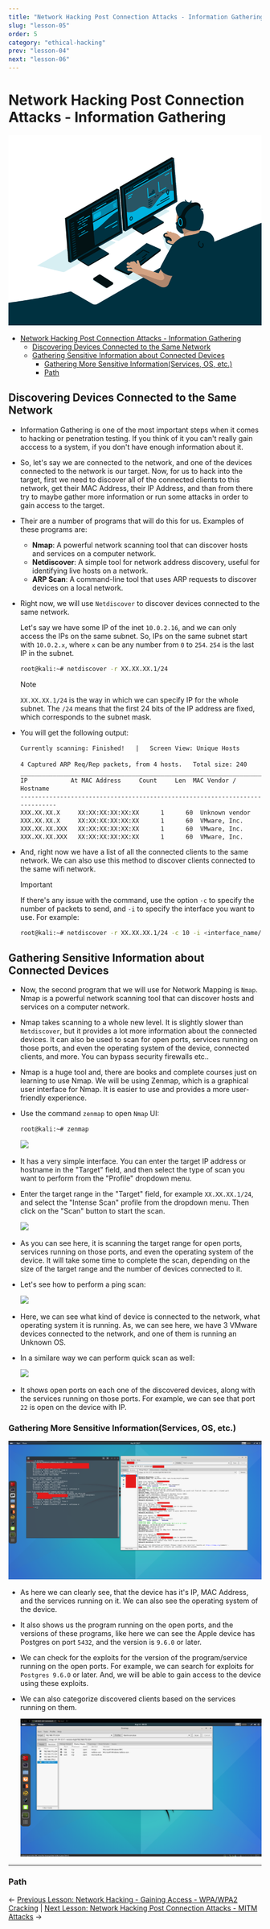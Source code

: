 ```yaml
---
title: "Network Hacking Post Connection Attacks - Information Gathering"
slug: "lesson-05"
order: 5
category: "ethical-hacking"
prev: "lesson-04"
next: "lesson-06"
---
```


# Network Hacking Post Connection Attacks - Information Gathering

![](/imgs/212749447-bfb7e725-6987-49d9-ae85-2015e3e7cc41.gif)

- [Network Hacking Post Connection Attacks - Information Gathering](#network-hacking-post-connection-attacks---information-gathering)
  - [Discovering Devices Connected to the Same Network](#discovering-devices-connected-to-the-same-network)
  - [Gathering Sensitive Information about Connected Devices](#gathering-sensitive-information-about-connected-devices)
    - [Gathering More Sensitive Information(Services, OS, etc.)](#gathering-more-sensitive-informationservices-os-etc)
    - [Path](#path)


## Discovering Devices Connected to the Same Network

- Information Gathering is one of the most important steps when it comes to hacking or penetration testing. If you think of it you can't really gain acccess to a system, if you don't have enough information about it.

- So, let's say we are connected to the network, and one of the devices connected to the network is our target. Now, for us to hack into the target, first we need to discover all of the connected clients to this network, get their MAC Address, their IP Address, and than from there try to maybe gather more information or run some attacks in order to gain access to the target.

- Their are a number of programs that will do this for us. Examples of these programs are:

  - **Nmap**: A powerful network scanning tool that can discover hosts and services on a computer network.
  - **Netdiscover**: A simple tool for network address discovery, useful for identifying live hosts on a network.
  - **ARP Scan**: A command-line tool that uses ARP requests to discover devices on a local network.

- Right now, we will use `Netdiscover` to discover devices connected to the same network.

  Let's say we have some IP of the inet `10.0.2.16`, and we can only access the IPs on the same subnet. So, IPs on the same subnet start with `10.0.2.x`, where `x` can be any number from `0` to `254`. `254` is the last IP in the subnet.

  ```bash
  root@kali:~# netdiscover -r XX.XX.XX.1/24
  ```

    > [!NOTE]
    > `XX.XX.XX.1/24` is the way in which we can specify IP for the whole subnet. The `/24` means that the first 24 bits of the IP address are fixed, which corresponds to the subnet mask.

- You will get the following output:

    ```
    Currently scanning: Finished!   |   Screen View: Unique Hosts                                                       
                                                                                                                        
    4 Captured ARP Req/Rep packets, from 4 hosts.   Total size: 240                                                     
    _____________________________________________________________________________
    IP            At MAC Address     Count     Len  MAC Vendor / Hostname      
    -----------------------------------------------------------------------------
    XXX.XX.XX.X     XX:XX:XX:XX:XX:XX      1      60  Unknown vendor                                                    
    XXX.XX.XX.X     XX:XX:XX:XX:XX:XX      1      60  VMware, Inc.                                                      
    XXX.XX.XX.XXX   XX:XX:XX:XX:XX:XX      1      60  VMware, Inc.                                                      
    XXX.XX.XX.XXX   XX:XX:XX:XX:XX:XX      1      60  VMware, Inc.                   
    ```

- And, right now we have a list of all the connected clients to the same network. We can also use this method to discover clients connected to the same wifi network.

  >[!IMPORTANT]
  > If there's any issue with the command, use the option `-c` to specify the number of packets to send, and `-i` to specify the interface you want to use. For example:

  ```bash
  root@kali:~# netdiscover -r XX.XX.XX.1/24 -c 10 -i <interface_name/>
  ```


## Gathering Sensitive Information about Connected Devices

- Now, the second program that we will use for Network Mapping is `Nmap`. Nmap is a powerful network scanning tool that can discover hosts and services on a computer network.

- Nmap takes scanning to a whole new level. It is slightly slower than `Netdiscover`, but it provides a lot more information about the connected devices. It can also be used to scan for open ports, services running on those ports, and even the operating system of the device, connected clients, and more. You can bypass security firewalls etc..

- Nmap is a huge tool and, there are books and complete courses just on learning to use Nmap. We will be using Zenmap, which is a graphical user interface for Nmap. It is easier to use and provides a more user-friendly experience.

- Use the command `zenmap` to open `Nmap` UI:

  ```bash
  root@kali:~# zenmap
  ```

  ![](/imgs/Screenshot%202025-08-09%20at%203.38.18 PM.png)

- It has a very simple interface. You can enter the target IP address or hostname in the "Target" field, and then select the type of scan you want to perform from the "Profile" dropdown menu.

- Enter the target range in the "Target" field, for example `XX.XX.XX.1/24`, and select the "Intense Scan" profile from the dropdown menu. Then click on the "Scan" button to start the scan.

  ![](/imgs/Screenshot%202025-08-09%20at%203.47.22 PM.png)

- As you can see here, it is scanning the target range for open ports, services running on those ports, and even the operating system of the device. It will take some time to complete the scan, depending on the size of the target range and the number of devices connected to it.

- Let's see how to perform a ping scan:

  ![](/imgs/Screenshot%202025-08-09%20at%203.56.13 PM.png)


- Here, we can see what kind of device is connected to the network, what operating system it is running. As, we can see here, we have 3 VMware devices connected to the network, and one of them is running an Unknown OS. 

- In a similare way we can perform quick scan as well:

  ![](/imgs/Screenshot%202025-08-09%20at%205.54.42 PM.png)

- It shows open ports on each one of the discovered devices, along with the services running on those ports. For example, we can see that port `22` is open on the device with IP.

### Gathering More Sensitive Information(Services, OS, etc.)

  ![](/imgs/quick%20scan%20plus.png)

- As here we can clearly see, that the device has it's IP, MAC Address, and the services running on it. We can also see the operating system of the device. 

- It also shows us the program running on the open ports, and the versions of these programs, like here we can see the Apple device has Postgres on port `5432`, and the version is `9.6.0` or later.

- We can check for the exploits for the version of the program/service running on the open ports. For example, we can search for exploits for `Postgres 9.6.0` or later. And, we will be able to gain access to the device using these exploits.

- We can also categorize discovered clients based on the services running on them.

  ![](/imgs/service_view_zenmap.png)

---

### Path

<- [Previous Lesson: Network Hacking - Gaining Access - WPA/WPA2 Cracking](/lesson-04.md)  |  [Next Lesson: Network Hacking Post Connection Attacks - MITM Attacks](/lesson-06.md) ->